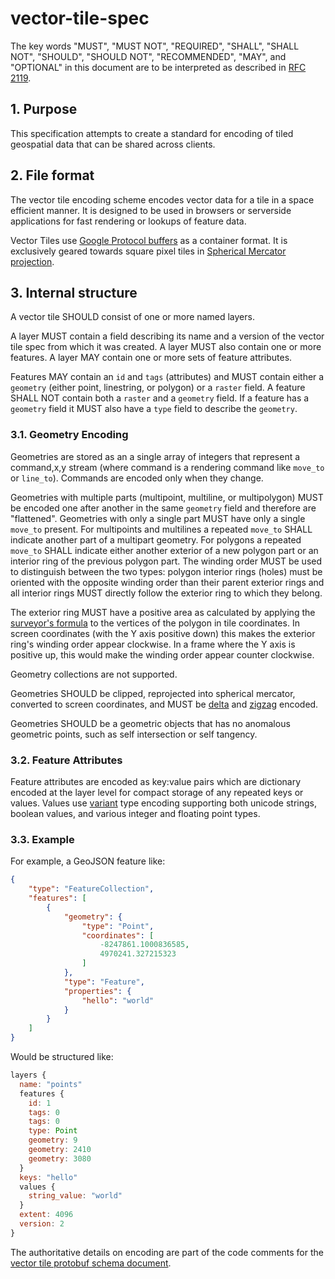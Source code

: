 # vector-tile-spec

The key words "MUST", "MUST NOT", "REQUIRED", "SHALL", "SHALL NOT",
"SHOULD", "SHOULD NOT", "RECOMMENDED", "MAY", and "OPTIONAL" in
this document are to be interpreted as described in [RFC 2119](https://www.ietf.org/rfc/rfc2119.txt).

## 1. Purpose

This specification attempts to create a standard for encoding of tiled geospatial data that can be shared across clients.

## 2. File format

The vector tile encoding scheme encodes vector data for a tile in a space efficient manner. It is designed to be used in browsers or serverside applications for fast rendering or lookups of feature data.

Vector Tiles use [Google Protocol buffers](https://developers.google.com/protocol-buffers/) as a container format. It is exclusively geared towards square pixel tiles in [Spherical Mercator projection](http://wiki.openstreetmap.org/wiki/Mercator).

## 3. Internal structure

A vector tile SHOULD consist of one or more named layers. 

A layer MUST contain a field describing its name and a version of the vector tile spec from which it was created. A layer  MUST also contain one or more features. A layer MAY contain one or more sets of feature attributes.

Features MAY contain an `id` and `tags` (attributes) and MUST contain either a `geometry` (either point, linestring, or polygon) or a `raster` field. A feature SHALL NOT contain both a `raster` and a `geometry` field. If a feature has a `geometry` field it MUST also have a `type` field to describe the `geometry`. 

### 3.1. Geometry Encoding

Geometries are stored as an a single array of integers that represent a command,x,y stream (where command is a rendering command like `move_to` or `line_to`). Commands are encoded only when they change.

Geometries with multiple parts (multipoint, multiline, or multipolygon) MUST be encoded one after another in the same `geometry` field and therefore are "flattened". Geometries with only a single part MUST have only a single `move_to` present. For multipoints and multilines a repeated `move_to` SHALL indicate another part of a multipart geometry. For polygons a repeated `move_to` SHALL indicate either another exterior of a new polygon part or an interior ring of the previous polygon part. The winding order MUST be used to distinguish between the two types: polygon interior rings (holes) must be oriented with the opposite winding order than their parent exterior rings and all interior rings MUST directly follow the exterior ring to which they belong. 

The exterior ring MUST have a positive area as calculated by applying the [surveyor's formula](https://en.wikipedia.org/wiki/Shoelace_formula) to the vertices of the polygon in tile coordinates. In screen coordinates (with the Y axis positive down) this makes the exterior ring's winding order appear clockwise. In a frame where the Y axis is positive up, this would make the winding order appear counter clockwise.

Geometry collections are not supported.

Geometries SHOULD be clipped, reprojected into spherical mercator, converted to screen coordinates, and MUST be [delta](http://en.wikipedia.org/wiki/Delta_encoding) and [zigzag](https://developers.google.com/protocol-buffers/docs/encoding#types) encoded.

Geometries SHOULD be a geometric objects that has no anomalous geometric points, such as self intersection or self tangency.

### 3.2. Feature Attributes

Feature attributes are encoded as key:value pairs which are dictionary encoded at the layer level for compact storage of any repeated keys or values. Values use [variant](https://developers.google.com/protocol-buffers/docs/encoding#varints) type encoding supporting both unicode strings, boolean values, and various integer and floating point types.

### 3.3. Example

For example, a GeoJSON feature like:

```json
{
    "type": "FeatureCollection", 
    "features": [
        {
            "geometry": {
                "type": "Point", 
                "coordinates": [
                    -8247861.1000836585, 
                    4970241.327215323
                ]
            }, 
            "type": "Feature", 
            "properties": {
                "hello": "world"
            }
        }
    ]
}
```

Would be structured like:

```js
layers {
  name: "points"
  features {
    id: 1
    tags: 0
    tags: 0
    type: Point
    geometry: 9
    geometry: 2410
    geometry: 3080
  }
  keys: "hello"
  values {
    string_value: "world"
  }
  extent: 4096
  version: 2
}
```

The authoritative details on encoding are part of the code comments for the [vector tile protobuf schema document](vector_tile.proto).
